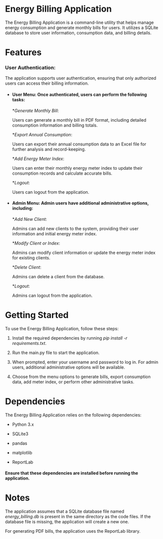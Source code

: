 # Energy Billing Application

The Energy Billing Application is a command-line utility that helps manage 
energy consumption and generate monthly bills for users. It utilizes a SQLite 
database to store user information, consumption data, and billing details.

# Features

### User Authentication: 
The application supports user authentication, ensuring
that only authorized users can access their billing information.

- #### User Menu: Once authenticated, users can perform the following tasks:

    **Generate Monthly Bill*: 

    Users can generate a monthly bill in PDF format, 
including detailed consumption information and billing totals.

    **Export Annual Consumption*:

    Users can export their annual consumption data 
to an Excel file for further analysis and record-keeping.

    **Add Energy Meter Index*: 

    Users can enter their monthly energy meter index to 
update their consumption records and calculate accurate bills.

    **Logout*: 

    Users can logout from the application.

- #### Admin Menu: Admin users have additional administrative options, including:

    **Add New Client*: 

    Admins can add new clients to the system, providing their user information and initial energy meter index.

    **Modify Client or Index*: 

    Admins can modify client information or update the 
energy meter index for existing clients.

    **Delete Client*: 

    Admins can delete a client from the database.

    **Logout*: 

    Admins can logout from the application.

# Getting Started

To use the Energy Billing Application, follow these steps:

1.  Install the required dependencies by running 
    *pip install -r requirements.txt*.

2.  Run the main.py file to start the application.

3.  When prompted, enter your username and password to log in. For admin users,      additional administrative options will be available.

4.  Choose from the menu options to generate bills, export consumption data, add meter index, or perform other administrative tasks.

# Dependencies

The Energy Billing Application relies on the following dependencies:

- Python 3.x

- SQLite3

- pandas

- matplotlib

- ReportLab

#### Ensure that these dependencies are installed before running the application.

# Notes

The application assumes that a SQLite database file named *energy_billing.db* is 
present in the same directory as the code files. If the database file is 
missing, the application will create a new one. 

For generating PDF bills, the application uses the ReportLab library.